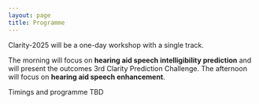 ```yaml
---
layout: page
title: Programme
---
```


Clarity-2025 will be a one-day workshop with a single track.

The morning will focus on <b>hearing aid speech intelligibility prediction</b> and will present the outcomes 3rd Clarity Prediction Challenge. The afternoon will focus on <b>hearing aid speech enhancement</b>.

Timings and programme TBD
